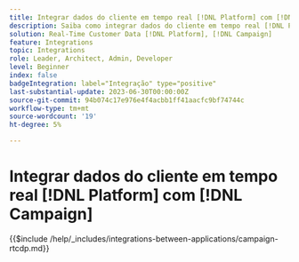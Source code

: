 ```yaml
---
title: Integrar dados do cliente em tempo real [!DNL Platform] com [!DNL Campaign]
description: Saiba como integrar dados do cliente em tempo real [!DNL Platform] com [!DNL Campaign]
solution: Real-Time Customer Data [!DNL Platform], [!DNL Campaign]
feature: Integrations
topic: Integrations
role: Leader, Architect, Admin, Developer
level: Beginner
index: false
badgeIntegration: label="Integração" type="positive"
last-substantial-update: 2023-06-30T00:00:00Z
source-git-commit: 94b074c17e976e4f4acbb1ff41aacfc9bf74744c
workflow-type: tm+mt
source-wordcount: '19'
ht-degree: 5%

---
```



# Integrar dados do cliente em tempo real [!DNL Platform] com [!DNL Campaign]

{{$include /help/_includes/integrations-between-applications/campaign-rtcdp.md}}
